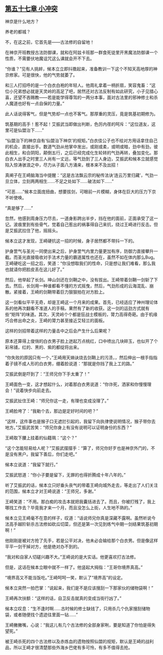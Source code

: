 ## [第五十七章 小冲突](https://www.xxbiquge.com/11_11207/8849389.html)


  神京是什么地方？

  养老的都城？

  不，在这之前，它首先是——古法修的自留地！

  在神京开班教授古法防御课，就和在阿兹卡班那一群食死徒里开黑魔法防御课一个性质，不需要伏地魔诅咒这么课就会开不下去。

  “你谁？”见有人挑衅，候本立立即抖擞起来，准备教训一下这个不知天高地厚的神京修家。可是很快，他的气势就萎了。

  和三人打招呼的是一个白衣白袍的年轻人。他周礼拿着一柄折扇，笑容鬼畜：“这位小兄弟想必就是天灵岭的高足了吧，居然还对古法反制有如此研究，小子见猎心喜，还望不吝赐教——若是能学得尊驾的一两分本事，面对古法里的邪神修士和杀人魔道也好有一点自保的力量。”

  此人话说得客气，但是气势却一点也不客气。那厚重的灵压，竟是筑基初期修为。

  筑基期的高手！惹不起！艾振武当即做出判断，色厉内荏的呵斥：“这位道友，这里可是仙盟治下……”

  “仙盟治下的神京自有‘仙盟治下神京’的规矩。”白衣佳公子也不给对方用话拿住自己的机会，直接出手。数道气劲从他掌中发出，或刚或柔，或明或暗，劲中有劲，彼此相生，和合阴阳，颠倒五行，之后已经完成化生轮转的气劲再转，叠加变化。那白衣人出手之时里三人尚有一丈远，等气劲到了三人身边，艾振武和候本立就感觉陷入惊涛骇浪之中，尽力从子面八方涌来，根本来不及出招！

  真阐子在王崎脑海当中提醒：“这是古法飘云宗的秘传法诀‘连云万里归藏’，气劲一旦立体，立刻两两相生……不足之处如下……破法如下……”

  “可恶……”候本立面庞扭曲，想要拔剑，可眼前一片模糊，身体在巨大的压力下京不听使唤。

  “真是够了……”

  忽然，他感到周身压力尽去，一道身影跨出半步，挡在他的面前，正面承受了这一记。波痕里到有些骨气，觉着自己惹出的祸事得自己来抗，绕过王崎进行反击。但是艾振武拉住了他，摇摇头。

  候本立这才发现，王崎硬抗这一招的时候，身子居然都不带抖一下的。

  护身罡气与圣光一同使出来之后，护身罡气内里力量更加有序，防御力直接攀升一截。而圣光直接吸收对手法术力量的霸道属性也还在，虽然不如在体内那么Bug。王崎硬吃这一招之后，笑道：“你没想取我们的性命，只是想让我们难看，那么我也就请你把脸皮丢在这儿好了。”

  然后，他举起了长剑。坤山剑还在剑鞘之中，没有拔出。王崎带着剑鞘一剑斩了下去。然后，长剑用一种谁都看不懂的方式摇曳，然后，气劲形成的云海混乱、崩散。紧接着，王崎的剑鞘带着巨力狠狠拍在对方脸上。

  这一剑看似平平无奇，却是王崎这一个月来的成果。首先，已经适应了神州理论体系的他再次翻看不准道人的手稿，果然有了新的收获。这一剑的运劲方式就有些“矩阵”的味道。其次，天灵岭个个都是狂战士模板的，膂力高得奇葩。由于机缘巧合修出命之炎，王崎的膂力甚至接近艾轻兰的面板。

  这样的剑招带着这样的力量击中之后会产生什么后果呢？

  原本还算得上俊俏的白衣男子脸上迸起万点桃红，口中喷出几块碎玉，也似开了个彩帛铺，红的、黑的、紫的都绽将出来。

  “你失败的原因只有一个，”王崎用天熵诀烧去剑鞘上的污渍，，然后伸出一根手指指着子镜不成人形的白衣男，绷着脸说道：“那就是你挡了我上工的路。”

  艾振武倒是吓到了：“王师兄你下手太重了！”

  王崎面色一变，这才想起什么，对着那白衣男说道：“你诈死，洒家和你慢慢理会！”说着快步向前走去。

  艾振武扯住王崎：“师兄你这一走，有理也变成没理了。”

  王崎脸垮了：“我勒个去，那边是定好时间的吧？”

  “这样，这件事也是猴子口无遮拦引起的，我留下向执律使说明情况，猴子带你去地方。”艾振武苦笑：“师兄你身上有没有说明可以证明身份的东西？”

  王崎取下腰上挂着的仙籍珮：“这个？”

  “这个怎能轻易给人呢？”艾振武摆摆手：“算了，师兄你好歹也是神京外门的，不是没有黑户。我留下善后，你们走吧。”

  候本立说道：“我留下就行。”

  艾振武怒道：“你小子要是留下，无罪的也得折腾成十年八年的。”

  听了艾振武的话，候本立只好垂头丧气的带着王崎向城外走去，等走出了人们关注的范围，候本立才对王崎说道：“王师兄，多谢。”

  王崎笑道：“不用。那白痴的攻击本就把我囊括进去了。而且，你被打残了，我上哪找工作去？毕竟我才来一个月，而且没怎么上街，人生地不熟的。”

  候本立见王崎毫不在意的样子，叹道：“话说师兄你真是深藏不露啊。虽然听说今法高手越阶斩杀古法修如砍瓜切菜，但还是第一次见到练气中期一剑结果筑基初期啊！”

  他刚刚是被对方抢了先手，若是公平对决，他未必会输给那个白衣男。但是像这样平平一剑干掉对方，他是绝对办不到的。

  “我对和自家人切磋兴趣不大。”王崎说的是大实话。他更喜欢打古法修。

  但是，这话在候本立眼中就不一样了。他竖起大拇指：“王哥你境界真高。”

  “境界高又不能当饭吃。”王崎呵呵一笑，默认了“境界高”的设定。

  候本立突然一拍巴掌：“说起来，我们是不是应该搜刮一下那家伙的储物袋啊！”

  王崎再次扶额：“这样的话，自卫反击就真的变成当街行凶了。”

  候本立叹息：“生不逢时啊……古时候的修士缺钱了，只用杀几个仇家搜刮储物袋，或者随便找个遗迹往里面一钻……”

  王崎撇撇嘴，心说：“我这儿有几个古法修的全部身家咧，要是知道了你怕是得失望死。”

  被王崎杀死的四个古法修以及赤炼血的遗物按照仙盟的规矩，默认是王崎的战利品，所以王崎才很清楚那些外海乡巴佬有多可怜，有多不值得去抢。
